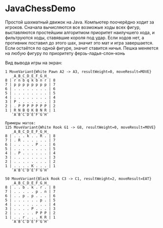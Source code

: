 # JavaChessDemo

Простой шахматный движок на Java. 
Компьютер поочерёдно ходит за игроков.
Сначала вычисляются все возможые ходы всех фигур, выставляются простейшим алгоритмом приоритет наилучшего хода, и фильтруются ходы, ставявшие короля под удар. Если ходов нет, а противник поставил до этого шах, значит это мат и игра завершается.
Если остаётся по одной фигуре, значит ставится ничья.
Пешка меняется на любую фигуру по приоритету ферзь-ладья-слон-конь

Вид вывода игры на экран:
```
1 MoveVariant{White Pawn A2 -> A3, resultWeight=0, moveResult=MOVE}
   _A_B_C_D_E_F_G_H_
8 | r n b q k b n r | 8 
7 | p p p p p p p p | 7 
6 | . . . . . . . . | 6 
5 | . . . . . . . . | 5 
4 | . . . . . . . . | 4 
3 | P . . . . . . . | 3 
2 | . P P P P P P P | 2 
1 | R N B Q K B N R | 1 
   ¯A¯B¯C¯D¯E¯F¯G¯H¯

Примеры матов:
125 MoveVariant{White Rook G1 -> G8, resultWeight=0, moveResult=MOVE}
   _A_B_C_D_E_F_G_H_
8 | . . . k . . R . | 8 
7 | . R . . . . . . | 7 
6 | . . . . . P . . | 6 
5 | . . . . . . . . | 5 
4 | . P . . . . . . | 4 
3 | . . . . . . . . | 3 
2 | . . . . . . . . | 2 
1 | . . . . K . . . | 1 
   ¯A¯B¯C¯D¯E¯F¯G¯H¯

50 MoveVariant{Black Rook C3 -> C1, resultWeight=2, moveResult=EAT}
   _A_B_C_D_E_F_G_H_
8 | . . b . k . r . | 8 
7 | . . . . . p . n | 7 
6 | . . p . p . . . | 6 
5 | . . . . . . p . | 5 
4 | . . . . . . . . | 4 
3 | . . . . P . . . | 3 
2 | . . . . . P P P | 2 
1 | . . r . . . K R | 1 
   ¯A¯B¯C¯D¯E¯F¯G¯H¯
```

